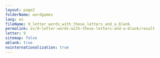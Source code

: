 ```yaml
---
layout: page2
folderName: wordgames
lang: es
fileName: 9_letter_words_with_these_letters_and_a_blank
permalink: es/9-letter-words-with-these-letters-and-a-blank/result
letter: 9
sitemap: false
ablank: true
nointernationalization: true
---
```

